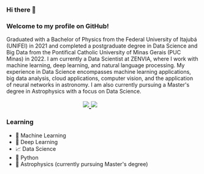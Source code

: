 ### Hi there 👋

### Welcome to my profile on GitHub!

Graduated with a Bachelor of Physics from the Federal University of Itajubá (UNIFEI) in 2021 and completed a postgraduate degree in Data Science and Big Data from the Pontifical Catholic University of Minas Gerais (PUC Minas) in 2022.  I am currently a Data Scientist at ZENVIA, where I work with machine learning, deep learning, and natural language processing.  My experience in Data Science encompasses machine learning applications, big data analysis, cloud applications, computer vision, and the application of neural networks in astronomy.  I am also currently pursuing a Master's degree in Astrophysics with a focus on Data Science.


<h2 style="text-align: justify;margin: 5px 200px 0 200px;float: center;display:block-inline">
    <a href="mailto:rafaelrangel456@unifei.edu.br? subject=MessageTitle&amp; body=Message Content">
        <img src="https://img.shields.io/static/v1?label=Gmail&message=rafaelrangel456@unifei.edu.br&color=C0C0C0&style=flat&logo=Gmail">
    </a>
    <a href="https://www.linkedin.com/in/rafael-rangel-841b2747/">
        <img src="https://img.shields.io/static/v1?label=LinkedIn&message=Rafael%20Rangel&color=0077B5&style=flat&logo=LinkedIn">
  </a>
</h2>

### Learning 

* 🤖 Machine Learning 
* 🧠 Deep Learning 
* 📈 Data Science
* 🐍 Python
* 🌌 Astrophysics (currently pursuing Master's degree)



<!--
**Rajora0/rajora0** is a ✨ _special_ ✨ repository because its `README.md` (this file) appears on your GitHub profile.

Here are some ideas to get you started:

- 🔭 I’m currently working on ...
- 🌱 I’m currently learning ...
- 👯 I’m looking to collaborate on ...
- 🤔 I’m looking for help with ...
- 💬 Ask me about ...
- 📫 How to reach me: ...
- 😄 Pronouns: ...
- ⚡ Fun fact: ...
-->
